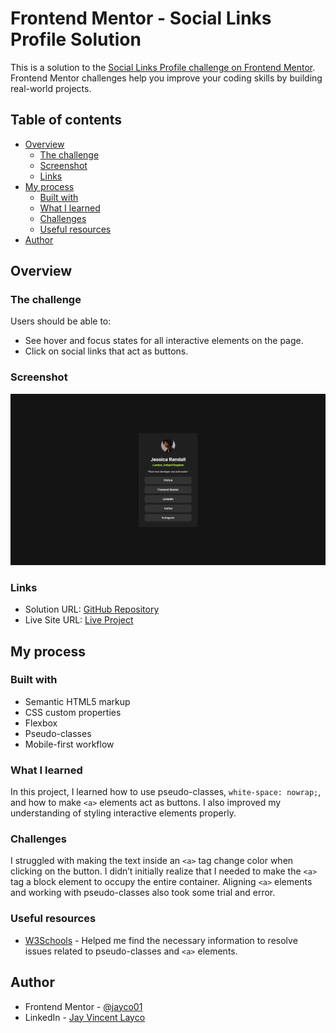 # Frontend Mentor - Social Links Profile Solution

This is a solution to the [Social Links Profile challenge on Frontend Mentor](https://www.frontendmentor.io/challenges/social-links-profile-UG32l9m6dQ). Frontend Mentor challenges help you improve your coding skills by building real-world projects.

## Table of contents

- [Overview](#overview)
  - [The challenge](#the-challenge)
  - [Screenshot](#screenshot)
  - [Links](#links)
- [My process](#my-process)
  - [Built with](#built-with)
  - [What I learned](#what-i-learned)
  - [Challenges](#challenges)
  - [Useful resources](#useful-resources)
- [Author](#author)

## Overview

### The challenge

Users should be able to:

- See hover and focus states for all interactive elements on the page.
- Click on social links that act as buttons.

### Screenshot

![Project Screenshot](assets\images\social-link-profile-output.png)

### Links

- Solution URL: [GitHub Repository](https://github.com/jayco01/social-links-profile.git)
- Live Site URL: [Live Project](https://jayco01.github.io/social-links-profile/)

## My process

### Built with

- Semantic HTML5 markup
- CSS custom properties
- Flexbox
- Pseudo-classes
- Mobile-first workflow

### What I learned

In this project, I learned how to use pseudo-classes, `white-space: nowrap;`, and how to make `<a>` elements act as buttons. I also improved my understanding of styling interactive elements properly.

### Challenges

I struggled with making the text inside an `<a>` tag change color when clicking on the button. I didn’t initially realize that I needed to make the `<a>` tag a block element to occupy the entire container. Aligning `<a>` elements and working with pseudo-classes also took some trial and error.

### Useful resources

- [W3Schools](https://www.w3schools.com/) - Helped me find the necessary information to resolve issues related to pseudo-classes and `<a>` elements.

## Author

- Frontend Mentor - [@jayco01](https://www.frontendmentor.io/profile/jayco01)
- LinkedIn - [Jay Vincent Layco](https://www.linkedin.com/in/jay-vincent-layco-39184116b/)

